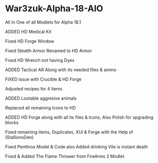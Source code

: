 # War3zuk-Alpha-18-AIO

All In One of all Modlets for Alpha 18.1

ADDED HD Medical Kit

Fixed HD Forge Window

Fixed Stealth Armor Renamed to HD Armor

Fixed HD Wrench not having Dyes

ADDED Tactical AR Along with its needed files & ammo

FIXED issue with Crucible & HD Forge

Adjusted recipes for 4 items

ADDED Lootable aggresive animals

Replaced all remaining Icons to HD

ADDED HD Forge along with all its files & Icons, Also Polish for upgrading blocks

Fixed remaining items, Duplicates, XUI & Forge with the Help of (StallionsDen)

Fixed Penthrox Model & Code also Added drinking Vile is instant death

Fixed & Added The Flame Thrower from FireArms 2 Modlet
